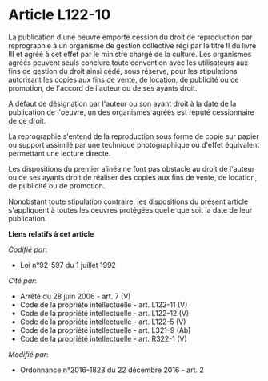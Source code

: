 # Article L122-10

La publication d'une oeuvre emporte cession du droit de reproduction par reprographie à un organisme de gestion collective
régi par le titre II du livre III et agréé à cet effet par le ministre chargé de la culture. Les organismes agréés peuvent
seuls conclure toute convention avec les utilisateurs aux fins de gestion du droit ainsi cédé, sous réserve, pour les
stipulations autorisant les copies aux fins de vente, de location, de publicité ou de promotion, de l'accord de l'auteur ou
de ses ayants droit. 

A défaut de désignation par l'auteur ou son ayant droit à la date de la publication de l'oeuvre, un des organismes agréés est
réputé  cessionnaire de ce droit.

La reprographie s'entend de la reproduction sous forme de copie sur papier ou support assimilé par une technique
photographique ou d'effet équivalent permettant une lecture directe.

Les dispositions du premier alinéa ne font pas obstacle au droit de l'auteur ou de ses ayants droit de réaliser des copies
aux fins de vente, de location, de publicité ou de promotion.

Nonobstant toute stipulation contraire, les dispositions du présent article s'appliquent à toutes les oeuvres protégées
quelle que soit la date de leur publication.

**Liens relatifs à cet article**

_Codifié par_:

  - Loi n°92-597 du 1 juillet 1992

_Cité par_:

  - Arrêté du 28 juin 2006 - art. 7 (V)
  - Code de la propriété intellectuelle - art. L122-11 (V)
  - Code de la propriété intellectuelle - art. L122-12 (V)
  - Code de la propriété intellectuelle - art. L122-5 (V)
  - Code de la propriété intellectuelle - art. L321-9 (Ab)
  - Code de la propriété intellectuelle - art. R322-1 (V)

_Modifié par_:

  - Ordonnance n°2016-1823 du 22 décembre 2016 - art. 2
